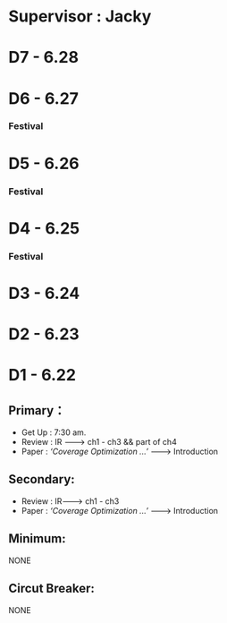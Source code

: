 # **Supervisor : Jacky**

# D7 - 6.28
# D6 - 6.27 
### Festival
# D5 - 6.26
### Festival
# D4 - 6.25
### Festival 
# D3 - 6.24
# D2 - 6.23
# D1 - 6.22
## Primary：
- Get Up : 7:30 am.
- Review : IR ---> ch1 - ch3 && part of ch4
- Paper : *‘Coverage Optimization ...’* ---> Introduction
## Secondary:
- Review : IR---> ch1 - ch3
- Paper : *‘Coverage Optimization ...’* ---> Introduction
## Minimum:
NONE
## Circut Breaker:
NONE
